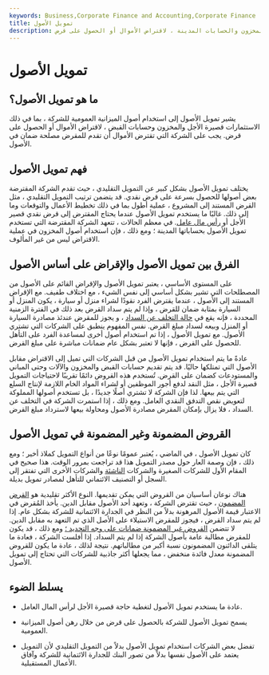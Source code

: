 ```yaml
---
keywords: Business,Corporate Finance and Accounting,Corporate Finance
title: تمويل الأصول
description: يستخدم تمويل الأصول أصول الميزانية العمومية للشركة ، بما في ذلك الاستثمارات قصيرة الأجل والمخزون والحسابات المدينة ، لاقتراض الأموال أو الحصول على قرض
---
```


# تمويل الأصول
## ما هو تمويل الأصول؟

يشير تمويل الأصول إلى استخدام أصول الميزانية العمومية للشركة ، بما في ذلك الاستثمارات قصيرة الأجل والمخزون وحسابات القبض ، لاقتراض الأموال أو الحصول على قرض. يجب على الشركة التي تقترض الأموال أن تقدم للمقرض مصلحة ضمان في الأصول.

## فهم تمويل الأصول

يختلف تمويل الأصول بشكل كبير عن التمويل التقليدي ، حيث تقدم الشركة المقترضة بعض أصولها للحصول بسرعة على قرض نقدي. قد يتضمن ترتيب التمويل التقليدي ، مثل القرض المستند إلى المشروع ، عملية أطول بما في ذلك تخطيط الأعمال والتوقعات وما إلى ذلك. غالبًا ما يستخدم تمويل الأصول عندما يحتاج المقترض إلى قرض نقدي قصير الأجل أو [رأس مال عامل](/workingcapital). في معظم الحالات ، تتعهد الشركة المقترضة التي تستخدم تمويل الأصول بحساباتها المدينة ؛ ومع ذلك ، فإن استخدام أصول المخزون في عملية الاقتراض ليس من غير المألوف.

## الفرق بين تمويل الأصول والإقراض على أساس الأصول

على المستوى الأساسي ، يعتبر تمويل الأصول والإقراض القائم على الأصول من المصطلحات التي تشير بشكل أساسي إلى نفس الشيء ، مع اختلاف طفيف. مع الإقراض المستند إلى الأصول ، عندما يقترض الفرد نقودًا لشراء منزل أو سيارة ، يكون المنزل أو السيارة بمثابة ضمان للقرض ، وإذا لم يتم سداد القرض بعد ذلك في الفترة الزمنية المحددة ، فإنه يقع في [حالة التخلف عن السداد](/default2) ، و يجوز للمقرض عندئذ مصادرة السيارة أو المنزل وبيعه لسداد مبلغ القرض. نفس المفهوم ينطبق على الشركات التي تشتري الأصول. مع تمويل الأصول ، إذا تم استخدام أصول أخرى لمساعدة الفرد على التأهل للحصول على القرض ، فإنها لا تعتبر بشكل عام ضمانات مباشرة على مبلغ القرض.

عادةً ما يتم استخدام تمويل الأصول من قبل الشركات التي تميل إلى الاقتراض مقابل الأصول التي تمتلكها حاليًا. قد يتم تقديم حسابات القبض والمخزون والآلات وحتى المباني والمستودعات كضمان على القرض. تُستخدم هذه القروض دائمًا تقريبًا لاحتياجات التمويل قصيرة الأجل ، مثل النقد لدفع أجور الموظفين أو لشراء المواد الخام اللازمة لإنتاج السلع التي يتم بيعها. لذا فإن الشركة لا تشتري أصلًا جديدًا ، بل تستخدم أصولها المملوكة لتعويض نقص التدفق النقدي العامل. ومع ذلك ، إذا استمرت الشركة في التخلف عن السداد ، فلا يزال بإمكان المقرض مصادرة الأصول ومحاولة بيعها لاسترداد مبلغ القرض.

## القروض المضمونة وغير المضمونة في تمويل الأصول

كان تمويل الأصول ، في الماضي ، يُعتبر عمومًا نوعًا من أنواع التمويل كملاذ أخير ؛ ومع ذلك ، فإن وصمة العار حول مصدر التمويل هذا قد تراجعت بمرور الوقت. هذا صحيح في المقام الأول للشركات الصغيرة والشركات [الناشئة](/startup) والشركات الأخرى التي تفتقر إلى السجل أو التصنيف الائتماني للتأهل لمصادر تمويل بديلة.

هناك نوعان أساسيان من القروض التي يمكن تقديمها. النوع الأكثر تقليدية هو [القرض المضمون](/secureddebt) ، حيث تقترض الشركة ، وتعهد أحد الأصول مقابل الدين. يأخذ المُقرض في الاعتبار قيمة الأصول المرهونة بدلاً من النظر في الجدارة الائتمانية للشركة بشكل عام. إذا لم يتم سداد القرض ، فيجوز للمقرض الاستيلاء على الأصل الذي تم التعهد به مقابل الدين. لا تتضمن [القروض غير المضمونة ضمانات على وجه التحديد ؛](/unsecureddebt) ومع ذلك ، قد يكون للمقرض مطالبة عامة بأصول الشركة إذا لم يتم السداد. إذا أفلست الشركة ، فعادة ما يتلقى الدائنون المضمونون نسبة أكبر من مطالباتهم. نتيجة لذلك ، عادة ما يكون للقروض المضمونة معدل فائدة منخفض ، مما يجعلها أكثر جاذبية للشركات التي تحتاج إلى تمويل الأصول.

## يسلط الضوء

- عادة ما يستخدم تمويل الأصول لتغطية حاجة قصيرة الأجل لرأس المال العامل.

- يسمح تمويل الأصول للشركة بالحصول على قرض من خلال رهن أصول الميزانية العمومية.

- تفضل بعض الشركات استخدام تمويل الأصول بدلاً من التمويل التقليدي لأن التمويل يعتمد على الأصول نفسها بدلاً من تصور البنك للجدارة الائتمانية للشركة وآفاق الأعمال المستقبلية.

